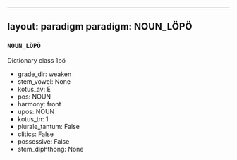 
---
layout: paradigm
paradigm: NOUN_LÖPÖ
---
### ` NOUN_LÖPÖ `

Dictionary class 1pö
* grade_dir: weaken
* stem_vowel: None
* kotus_av: E
* pos: NOUN
* harmony: front
* upos: NOUN
* kotus_tn: 1
* plurale_tantum: False
* clitics: False
* possessive: False
* stem_diphthong: None
